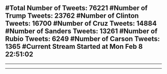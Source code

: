 #Total Number of Tweets: 76221 
#Number of Trump Tweets: 23762
#Number of Clinton Tweets: 16700
#Number of Cruz Tweets: 14884
#Number of Sanders Tweets: 13261
#Number of Rubio Tweets: 6249
#Number of Carson Tweets: 1365
#Current Stream Started at Mon Feb  8 22:51:02
---
---
---
